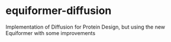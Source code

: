 # equiformer-diffusion
Implementation of Diffusion for Protein Design, but using the new Equiformer with some improvements
